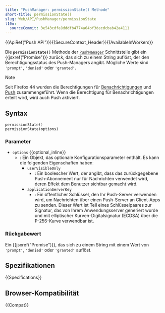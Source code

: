 ```yaml
---
title: "PushManager: permissionState() Methode"
short-title: permissionState()
slug: Web/API/PushManager/permissionState
l10n:
  sourceCommit: 3e543cdfe8dddfb4774a64bf3decdcbab42a4111
---
```


{{ApiRef("Push API")}}{{SecureContext_Header}}{{AvailableInWorkers}}

Die **`permissionState()`** Methode der [`PushManager`](/de/docs/Web/API/PushManager) Schnittstelle gibt ein {{jsxref("Promise")}} zurück, das sich zu einem String auflöst, der den Berechtigungsstatus des Push-Managers angibt. Mögliche Werte sind `'prompt'`, `'denied'` oder `'granted'`.

> [!NOTE]
> Seit Firefox 44 wurden die Berechtigungen für [Benachrichtigungen](/de/docs/Web/API/Notifications_API) und [Push](/de/docs/Web/API/Push_API) zusammengeführt. Wenn die Berechtigung für Benachrichtigungen erteilt wird, wird auch Push aktiviert.

## Syntax

```js-nolint
permissionState()
permissionState(options)
```

### Parameter

- `options` {{optional_inline}}
  - : Ein Objekt, das optionale Konfigurationsparameter enthält. Es kann die folgenden Eigenschaften haben:
    - `userVisibleOnly`
      - : Ein boolescher Wert, der angibt, dass das zurückgegebene Push-Abonnement nur für Nachrichten verwendet wird, deren Effekt dem Benutzer sichtbar gemacht wird.
    - `applicationServerKey`
      - : Ein öffentlicher Schlüssel, den Ihr Push-Server verwenden wird, um Nachrichten über einen Push-Server an Client-Apps zu senden. Dieser Wert ist Teil eines Schlüsselpaares zur Signatur, das von Ihrem Anwendungsserver generiert wurde und mit elliptischer Kurven-Digitalsignatur (ECDSA) über die P-256-Kurve verwendbar ist.

### Rückgabewert

Ein {{jsxref("Promise")}}, das sich zu einem String mit einem Wert von `'prompt'`, `'denied'` oder `'granted'` auflöst.

## Spezifikationen

{{Specifications}}

## Browser-Kompatibilität

{{Compat}}
